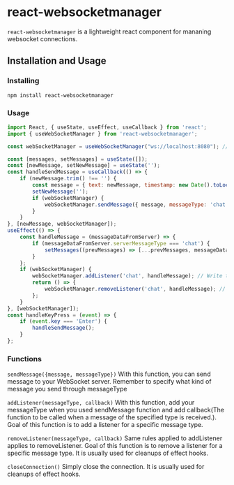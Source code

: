 # react-websocketmanager

`react-websocketmanager` is a lightweight react component for mananing websocket connections.

## Installation and Usage

### Installing

```
npm install react-websocketmanager
```

### Usage

```js
import React, { useState, useEffect, useCallback } from 'react';
import { useWebSocketManager } from 'react-websocketmanager';

const webSocketManager = useWebSocketManager("ws://localhost:8080"); // Get the WebSocket manager instance

const [messages, setMessages] = useState([]);
const [newMessage, setNewMessage] = useState('');
const handleSendMessage = useCallback(() => {
    if (newMessage.trim() !== '') {
        const message = { text: newMessage, timestamp: new Date().toLocaleTimeString([], { hour: '2-digit', minute: '2-digit' }) };
        setNewMessage('');
        if (webSocketManager) {
            webSocketManager.sendMessage({ message, messageType: 'chat' }); // You can send your message like this to your websocket server. Describing message like this, messageType: 'chat' is important because when you send it back to the frontend from websocket server it will be needed when you want to use other functions like addListener, removeListener
        }
    }
}, [newMessage, webSocketManager]);
useEffect(() => {
    const handleMessage = (messageDataFromServer) => {
        if (messageDataFromServer.serverMessageType === 'chat') {
            setMessages((prevMessages) => [...prevMessages, messageDataFromServer.serverChatMessage]);
        }
    };
    if (webSocketManager) {
        webSocketManager.addListener('chat', handleMessage); // Write the messageType you wrote when you sended message to the websocket server through sendMessage function
        return () => {
            webSocketManager.removeListener('chat', handleMessage); // You can use this function for cleanups.
        };
    }
}, [webSocketManager]);
const handleKeyPress = (event) => {
    if (event.key === 'Enter') {
        handleSendMessage();
    }
};
```

### Functions

`sendMessage({message, messageType})` With this function, you can send message to your WebSocket server. Remember to specify what kind of message you send through messageType

`addListener(messageType, callback)` With this function, add your messageType when you used sendMessage function and add callback(The function to be called when a message of the specified type is received.). Goal of this function is to add a listener for a specific message type.

`removeListener(messageType, callback)` Same rules applied to addListener applies to removeListener. Goal of this function is to remove a listener for a specific message type. It is usually used for cleanups of effect hooks.

`closeConnection()` Simply close the connection. It is usually used for cleanups of effect hooks.